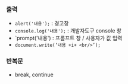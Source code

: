 ### 출력  
- `alert('내용');` : 경고창  
- `console.log('내용');` : 개발자도구 console 창  
- `prompt('내용') : 프롬프트 창 / 사용자가 값 입력  
- `document.write(‘내용 +i+ <br/>’);`  

### 반복문  
- break, continue  

